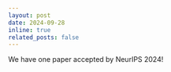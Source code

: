 ```yaml
---
layout: post
date: 2024-09-28
inline: true
related_posts: false
---
```


We have one paper accepted by NeurIPS 2024!
